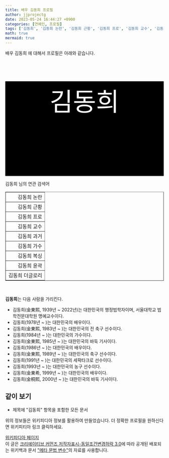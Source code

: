 ```yaml
---
title: 배우 김동희 프로필
author: jjprojectg
date: 2023-05-24 16:44:27 +0900
categories: [연예인, 프로필]
tags: ['김동희', '김동희 논란', '김동희 근황', '김동희 프로', '김동희 교수', '김동희 과거', '김동희 가수', '김동희 복싱', '김동희 윤곽', '김동희 더글로리']
math: true
mermaid: true
---
```


<p>
배우 김동희 에 대해서  프로필은 아래와 같습니다. 
</p>
<div class="textimage_container" style="background-color:black ; width:100%; height:300px; ">
  <p style=" color: white; text-align: center;font-size:80">김동희</p>
</div>
<p>
 김동희 님의 연관 검색어
</p>
<table  border="1" class="dataframe"> <tr style="text-align: right;"> <td> 김동희 논란 </td></tr> <tr style="text-align: right;"> <td> 김동희 근황 </td></tr> <tr style="text-align: right;"> <td> 김동희 프로 </td></tr> <tr style="text-align: right;"> <td> 김동희 교수 </td></tr> <tr style="text-align: right;"> <td> 김동희 과거 </td></tr> <tr style="text-align: right;"> <td> 김동희 가수 </td></tr> <tr style="text-align: right;"> <td> 김동희 복싱 </td></tr> <tr style="text-align: right;"> <td> 김동희 윤곽 </td></tr> <tr style="text-align: right;"> <td> 김동희 더글로리 </td></tr></table>
<br />
<p><b>김동희</b>는 다음 사람을 가리킨다.
</p>
<ul><li>김동희(金東熙, 1939년 ~ 2022년)는 대한민국의 행정법학자이며, 서울대학교 법학전문대학원 명예교수이다.</li>
<li>김동희(1978년 ~ )는 대한민국의 배우이다.</li>
<li>김동희(金東熙, 1983년 ~ )는 대한민국의 전 축구 선수이다.</li>
<li>김동희(1984년 ~ )는 대한민국의 가수이다.</li>
<li>김동희(金東熙, 1985년 ~ )는 대한민국의 바둑 기사이다.</li>
<li>김동희(1986년 ~ )는 대한민국의 배우이다.</li>
<li>김동희(金東熙, 1989년 ~ )는 대한민국의 축구 선수이다.</li>
<li>김동희(1991년 ~ )는 대한민국의 세팍타크로 선수이다.</li>
<li>김동희(1993년 ~ )는 대한민국의 농구 선수이다.</li>
<li>김동희(金東希, 1999년 ~ )는 대한민국의 배우이다.</li>
<li>김동희(金桐熙, 2000년 ~ )는 대한민국의 바둑 기사이다.</li></ul>

<h2>같이 보기</h2>
<ul><li><span>제목에 "김동희" 항목을 포함한 모든 문서</span></li></ul>
<p>
위의 정보들은 위키피디아 정보를 활용하여 만들었습니다. 
더 정확한 프로필을 원하신다면 위키피티아 링크 클릭하세요. 
</p>
<a href="https://ko.wikipedia.org/wiki/김동희" >위키피디아 페이지 </a>


<footer>
이 글은 <a href="https://creativecommons.org/licenses/by-sa/3.0/">크리에이티브 커먼즈 저작자표시-동일조건변경허락 3.0</a>에 따라 공개된 배포되는 위키백과 문서 <a href="https://ko.wikipedia.org/wiki/메타_문법_변수">"메타 문법 변수"</a>의 자료를 사용합니다.
</footer>
